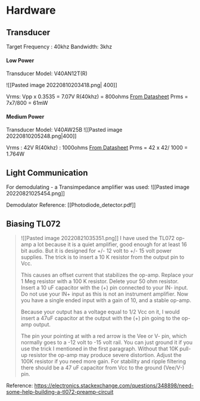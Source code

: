 # Hardware 

## Transducer

Target Frequency : 40khz
Bandwidth: 3khz

#### Low Power
Transducer Model: V40AN12T(R)

![[Pasted image 20220810203418.png| 400]]

Vrms: Vpp x 0.3535 = 7.07V
R(40khz) = 800ohms [From Datasheet](Ultrasonic_Sensor_Datasheet_REV1.1.pdf)
Prms = 7x7/800 = 61mW

#### Medium Power
Transducer Model: V40AW25B
![[Pasted image 20220810205248.png|400]]

Vrms : 42V
R(40khz) : 1000ohms [From Datasheet](Ultrasonic_Sensor_Datasheet_REV1.1.pdf)
Prms = 42 x 42/ 1000 = 1.764W


## Light Communication

For demodulating - a Transimpedance amplifier was used:
![[Pasted image 20220821025454.png]]

Demodulator Reference: [[Photodiode_detector.pdf]]

## Biasing TL072

> ![[Pasted image 20220821035351.png]]
> I have used the TL072 op-amp a lot because it is a quiet amplifier, good enough for at least 16 bit audio. But it is designed for +/- 12 volt to +/- 15 volt power supplies. The trick is to insert a 10 K resistor from the output pin to Vcc.
>
> This causes an offset current that stabilizes the op-amp. Replace your 1 Meg resistor with a 100 K resistor. Delete your 50 ohm resistor. Insert a 10 uF capacitor with the (+) pin connected to your IN- input. Do not use your IN+ input as this is not an instrument amplifier. Now you have a single ended input with a gain of 10, and a stable op-amp.
> 
> Because your output has a voltage equal to 1/2 Vcc on it, I would insert a 47uF capacitor at the output with the (+) pin going to the op-amp output.
> 
> The pin your pointing at with a red arrow is the Vee or V- pin, which normally goes to a -12 volt to -15 volt rail. You can just ground it if you use the trick I mentioned in the first paragraph. Without that 10K pull-up resistor the op-amp may produce severe distortion. Adjust the 100K resistor if you need more gain. For stability and ripple filtering there should be a 47 uF capacitor from Vcc to the ground (Vee/V-) pin.

Reference: https://electronics.stackexchange.com/questions/348898/need-some-help-building-a-tl072-preamp-circuit

